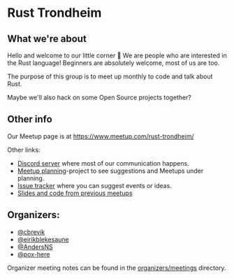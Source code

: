 # Rust Trondheim

## What we're about

Hello and welcome to our little corner 🦀 We are people who are interested in the Rust language! Beginners are absolutely welcome, most of us are too.

The purpose of this group is to meet up monthly to code and talk about Rust.

Maybe we'll also hack on some Open Source projects together?

## Other info

Our Meetup page is at https://www.meetup.com/rust-trondheim/

Other links:

- [Discord server](https://discord.gg/G7Wg4spQ8s) where most of our communication happens.
- [Meetup planning](https://github.com/orgs/rust-trondheim/projects/1/views/1)-project to see suggestions and Meetups under planning.
- [Issue tracker](https://github.com/rust-trondheim/.github/issues) where you can suggest events or ideas.
- [Slides and code from previous meetups](https://github.com/rust-trondheim/presentations)

## Organizers:

- [@cbrevik](https://github.com/cbrevik)
- [@eirikblekesaune](https://github.com/eirikblekesaune)
- [@AndersNS](https://github.com/AndersNS)
- [@pox-here](https://github.com/pox-here)

Organizer meeting notes can be found in the [organizers/meetings](/organizers/meetings) directory.
